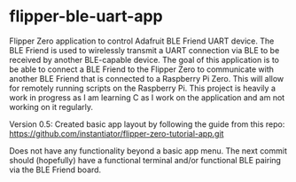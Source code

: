 # flipper-ble-uart-app
Flipper Zero application to control Adafruit BLE Friend UART device. The BLE Friend is used to wirelessly transmit a UART connection via BLE to be received by another BLE-capable device. The goal of this application is to be able to connect a BLE Friend to the Flipper Zero to communicate with another BLE Friend that is connected to a Raspberry Pi Zero. This will allow for remotely running scripts on the Raspberry Pi. This project is heavily a work in progress as I am learning C as I work on the application and am not working on it regularly.

Version 0.5: Created basic app layout by following the guide from this repo: 
https://github.com/instantiator/flipper-zero-tutorial-app.git

Does not have any functionality beyond a basic app menu. The next commit should (hopefully) have a functional terminal and/or functional BLE pairing via the BLE Friend board.